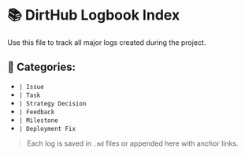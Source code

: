 # 📚 DirtHub Logbook Index

Use this file to track all major logs created during the project.

## 📌 Categories:
- `| Issue`
- `| Task`
- `| Strategy Decision`
- `| Feedback`
- `| Milestone`
- `| Deployment Fix`

> Each log is saved in `.md` files or appended here with anchor links.
